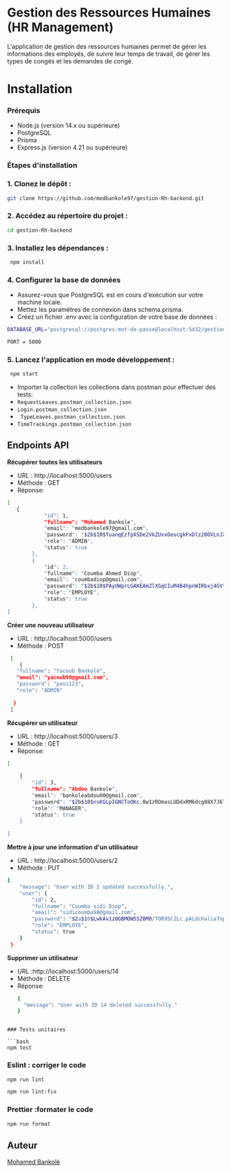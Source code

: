 # Gestion des Ressources Humaines (HR Management)

L'application de gestion des ressources humaines permet de gérer les informations des employés, de suivre leur temps de travail, de gérer les types de congés et les demandes de congé. 


# Installation

### Prérequis
- Node.js (version 14.x ou supérieure)
- PostgreSQL
- Prisma
- Express.js (version 4.21 ou supérieure)


### Étapes d'installation

### 1. Clonez le dépôt :

```bash
git clone https://github.com/medbankole97/gestion-Rh-backend.git
```

### 2. Accédez au répertoire du projet :

```bash
cd gestion-Rh-backend
```

### 3. Installez les dépendances :

```bash
 npm install
 ```
### 4. Configurer la base de données

- Assurez-vous que PostgreSQL est en cours d'exécution sur votre machine locale.
- Mettez les paramètres de connexion dans schema.prisma.
- Créez un fichier .env avec la configuration de votre base de données : 

```bash
DATABASE_URL="postgresql://postgres:mot-de-passe@localhost:5432/gestion_rh"

PORT = 5000
```


### 5. Lancez l'application en mode développement :

```bash
 npm start
```
- Importer la collection les collections dans postman pour effectuer des tests:
 - `RequestLeaves.postman_collection.json`
 - `Login.postman_collection.json`
- ` TypeLeaves.postman_collection.json`
 - `TimeTrackings.postman_collection.json`


## Endpoints API


**Récupérer toutes les utilisateurs**

- URL : http://localhost:5000/users
- Méthode : GET
- Réponse: 

```bash
[
   {
            "id": 1,
            "fullname": "Mohamed Bankole",
            "email": "medbankole97@gmail.com",
            "password": "$2b$10$TuanqEzfpXSDe2VkZUxxOeucgkFxDlz20OVLnJXdXL3uAaZIj5SPm",
            "role": "ADMIN",
            "status": true
        },
        {
            "id": 2,
            "fullname": "Coumba Ahmed Diop",
            "email": "coumbadiop@gmail.com",
            "password": "$2b$10$PAyUWprLGAKEAmZlXGqCIuM4B4hpnWIRbxj4GVtrNJc78vtXMVMuy",
            "role": "EMPLOYE",
            "status": true
        },
]
```

**Créer une nouveau utilisateur**

- URL : http://localhost:5000/users
- Méthode : POST

```bash
 [
    {
   "fullname": "Yacoub Bankolé",
   "email": "yacoub98@gmail.com",
   "password": "pass123",
   "role": "ADMIN"
    
  }
 ]
```

**Récupérer un utilisateur**

- URL : http://localhost:5000/users/3
- Méthode : GET
- Réponse: 

```bash
[
  
    {
        "id": 3,
        "fullname": "Abdou Bankole",
        "email": "bankoleabdou00@gmail.com",
        "password": "$2b$10$nsKGLpIGNCToOKc.0w1zROmasLUDdxRM6dcg88X7J6T9NbhiN5NJe",
        "role": "MANAGER",
        "status": true
    }
  
]
```

**Mettre à jour une  information d'un utilisateur**

- URL : http://localhost:5000/users/2
- Méthode : PUT

```bash
{
    "message": "User with ID 2 updated successfully.",
    "user": {
        "id": 2,
        "fullname": "Coumba sidi Diop",
        "email": "sidicoumba98@gmail.com",
        "password": "$2a$10$LwkAv1z0GBMOW5SZ0M0/TOR95C2Lc.pALdchalia7npAvsAVGxpgO",
        "role": "EMPLOYE",
        "status": true
    }
 }
```

 **Supprimer un utilisateur**

- URL :http://localhost:5000/users/14
- Méthode : DELETE
- Réponse: 
  ```bash
  {
    "message": "User with ID 14 deleted successfully."
  }
```

### Tests unitaires

```bash
npm test
```

### Eslint : corriger le code

```bash
npm run lint
```

```bash
npm run lint:fix
```

### Prettier :formater le code

```bash
npm run format
```

##  Auteur
[Mohamed Bankolé](https://github.com/medbankole97)



